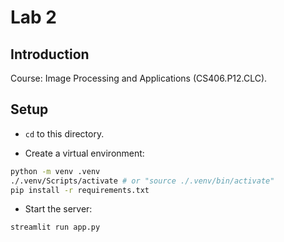 # Lab 2

## Introduction

Course: Image Processing and Applications (CS406.P12.CLC).

## Setup

- `cd` to this directory.

- Create a virtual environment:

```bash
python -m venv .venv
./.venv/Scripts/activate # or "source ./.venv/bin/activate"
pip install -r requirements.txt
```

- Start the server:

```bash
streamlit run app.py
```
